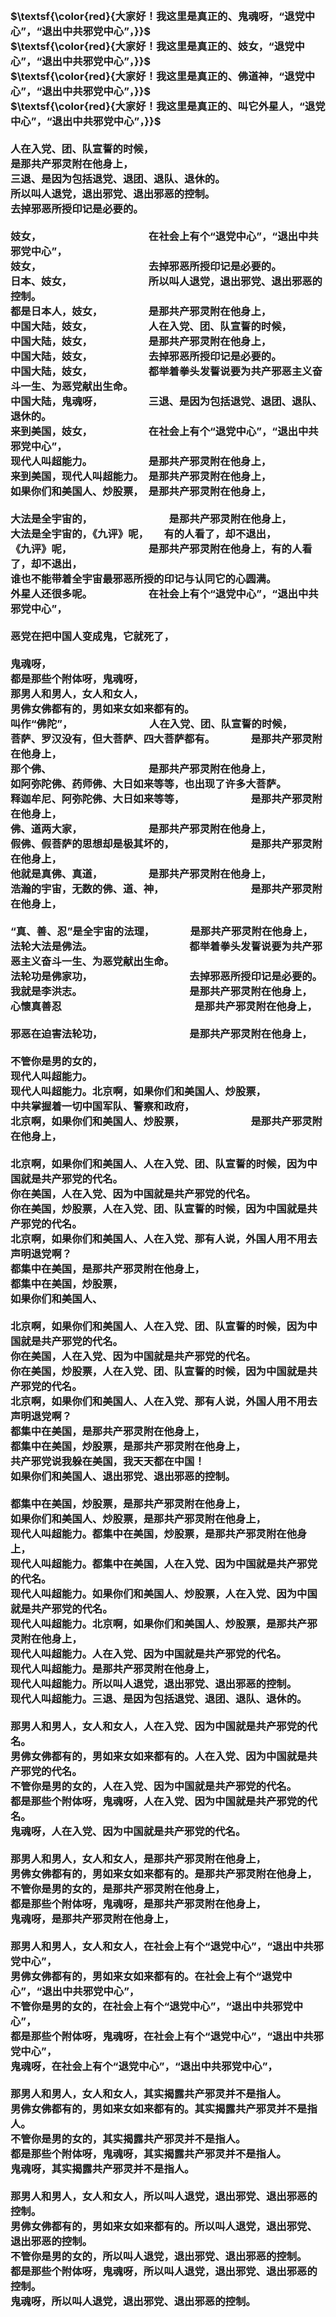 <h3>
<br>$\textsf{\color{red}{大家好！我这里是真正的、鬼魂呀，“退党中心”，“退出中共邪党中心”，}}$
<br>$\textsf{\color{red}{大家好！我这里是真正的、妓女，“退党中心”，“退出中共邪党中心”，}}$
<br>$\textsf{\color{red}{大家好！我这里是真正的、佛道神，“退党中心”，“退出中共邪党中心”，}}$
<br>$\textsf{\color{red}{大家好！我这里是真正的、叫它外星人，“退党中心”，“退出中共邪党中心”，}}$
<br>
<br>人在入党、团、队宣誓的时候，
<br>是那共产邪灵附在他身上，
<br>三退、是因为包括退党、退团、退队、退休的。
<br>所以叫人退党，退出邪党、退出邪恶的控制。
<br>去掉邪恶所授印记是必要的。
<br>
<br>妓女，　　　　　　　　　　　在社会上有个“退党中心”，“退出中共邪党中心”，
<br>妓女，　　　　　　　　　　　去掉邪恶所授印记是必要的。
<br>日本、妓女，　　　　　　　　所以叫人退党，退出邪党、退出邪恶的控制。
<br>都是日本人，妓女，　　　　　是那共产邪灵附在他身上，
<br>中国大陆，妓女，　　　　　　人在入党、团、队宣誓的时候，
<br>中国大陆，妓女，　　　　　　是那共产邪灵附在他身上，
<br>中国大陆，妓女，　　　　　　去掉邪恶所授印记是必要的。
<br>中国大陆，妓女，　　　　　　都举着拳头发誓说要为共产邪恶主义奋斗一生、为恶党献出生命。
<br>中国大陆，鬼魂呀，　　　　　三退、是因为包括退党、退团、退队、退休的。
<br>来到美国，妓女，　　　　　　在社会上有个“退党中心”，“退出中共邪党中心”，
<br>现代人叫超能力。　　　　　　是那共产邪灵附在他身上，
<br>来到美国，现代人叫超能力。　是那共产邪灵附在他身上，
<br>如果你们和美国人、炒股票，　是那共产邪灵附在他身上，
<br>
<br>大法是全宇宙的，　　　　　　　　是那共产邪灵附在他身上，
<br>大法是全宇宙的，《九评》呢，　　有的人看了，却不退出，
<br>《九评》呢，　　　　　　　　是那共产邪灵附在他身上，有的人看了，却不退出，
<br>谁也不能带着全宇宙最邪恶所授的印记与认同它的心圆满。
<br>外星人还很多呢。　　　　　　在社会上有个“退党中心”，“退出中共邪党中心”，
<br>
<br>恶党在把中国人变成鬼，它就死了，
<br>
<br>鬼魂呀，
<br>都是那些个附体呀，鬼魂呀，
<br>那男人和男人，女人和女人，
<br>男佛女佛都有的，男如来女如来都有的。
<br>叫作“佛陀”，　　　　　　　　人在入党、团、队宣誓的时候，
<br>菩萨、罗汉没有，但大菩萨、四大菩萨都有。　　　　是那共产邪灵附在他身上，
<br>那个佛、　　　　　　　　　　是那共产邪灵附在他身上，
<br>如阿弥陀佛、药师佛、大日如来等等，也出现了许多大菩萨。
<br>释迦牟尼、阿弥陀佛、大日如来等等，　　　　　　　是那共产邪灵附在他身上，
<br>佛、道两大家，　　　　　　　是那共产邪灵附在他身上，
<br>假佛、假菩萨的思想却是极其坏的，　　　　　　　　是那共产邪灵附在他身上，
<br>他就是真佛、真道，　　　　　是那共产邪灵附在他身上，
<br>浩瀚的宇宙，无数的佛、道、神，　　　　　　　　　是那共产邪灵附在他身上，
<br>
<br>“真、善、忍”是全宇宙的法理，　　　　是那共产邪灵附在他身上，
<br>法轮大法是佛法。　　　　　　　　　　都举着拳头发誓说要为共产邪恶主义奋斗一生、为恶党献出生命。
<br>法轮功是佛家功，　　　　　　　　　　去掉邪恶所授印记是必要的。
<br>我就是李洪志。　　　　　　　　　　　是那共产邪灵附在他身上，
<br>心懷真善忍　　　　　　　　　　　　　是那共产邪灵附在他身上，
<br>
<br>邪恶在迫害法轮功，　　　　　　　　　是那共产邪灵附在他身上，
<br>
<br>不管你是男的女的，
<br>现代人叫超能力。
<br>现代人叫超能力。北京啊，如果你们和美国人、炒股票，
<br>中共掌握着一切中国军队、警察和政府，
<br>北京啊，如果你们和美国人、炒股票，　　　　　　　是那共产邪灵附在他身上，
<br>
<br>北京啊，如果你们和美国人、人在入党、团、队宣誓的时候，因为中国就是共产邪党的代名。
<br>你在美国，人在入党、因为中国就是共产邪党的代名。
<br>你在美国，炒股票，人在入党、团、队宣誓的时候，因为中国就是共产邪党的代名。
<br>北京啊，如果你们和美国人、人在入党、那有人说，外国人用不用去声明退党啊？
<br>都集中在美国，是那共产邪灵附在他身上，
<br>都集中在美国，炒股票，
<br>如果你们和美国人、
<br>
<br>北京啊，如果你们和美国人、人在入党、团、队宣誓的时候，因为中国就是共产邪党的代名。
<br>你在美国，人在入党、因为中国就是共产邪党的代名。
<br>你在美国，炒股票，人在入党、团、队宣誓的时候，因为中国就是共产邪党的代名。
<br>北京啊，如果你们和美国人、人在入党、那有人说，外国人用不用去声明退党啊？
<br>都集中在美国，是那共产邪灵附在他身上，
<br>都集中在美国，炒股票，是那共产邪灵附在他身上，
<br>共产邪党说我躲在美国，我天天都在中国！
<br>如果你们和美国人、退出邪党、退出邪恶的控制。
<br>
<br>都集中在美国，炒股票，是那共产邪灵附在他身上，
<br>如果你们和美国人、炒股票，是那共产邪灵附在他身上，
<br>现代人叫超能力。都集中在美国，炒股票，是那共产邪灵附在他身上，
<br>现代人叫超能力。都集中在美国，人在入党、因为中国就是共产邪党的代名。
<br>现代人叫超能力。如果你们和美国人、炒股票，人在入党、因为中国就是共产邪党的代名。
<br>现代人叫超能力。北京啊，如果你们和美国人、炒股票，是那共产邪灵附在他身上，
<br>现代人叫超能力。人在入党、因为中国就是共产邪党的代名。
<br>现代人叫超能力。是那共产邪灵附在他身上，
<br>现代人叫超能力。所以叫人退党，退出邪党、退出邪恶的控制。
<br>现代人叫超能力。三退、是因为包括退党、退团、退队、退休的。
<br>
<br>那男人和男人，女人和女人，人在入党、因为中国就是共产邪党的代名。
<br>男佛女佛都有的，男如来女如来都有的。人在入党、因为中国就是共产邪党的代名。
<br>不管你是男的女的，人在入党、因为中国就是共产邪党的代名。
<br>都是那些个附体呀，鬼魂呀，人在入党、因为中国就是共产邪党的代名。
<br>鬼魂呀，人在入党、因为中国就是共产邪党的代名。
<br>
<br>那男人和男人，女人和女人，是那共产邪灵附在他身上，
<br>男佛女佛都有的，男如来女如来都有的。是那共产邪灵附在他身上，
<br>不管你是男的女的，是那共产邪灵附在他身上，
<br>都是那些个附体呀，鬼魂呀，是那共产邪灵附在他身上，
<br>鬼魂呀，是那共产邪灵附在他身上，
<br>
<br>那男人和男人，女人和女人，在社会上有个“退党中心”，“退出中共邪党中心”，
<br>男佛女佛都有的，男如来女如来都有的。在社会上有个“退党中心”，“退出中共邪党中心”，
<br>不管你是男的女的，在社会上有个“退党中心”，“退出中共邪党中心”，
<br>都是那些个附体呀，鬼魂呀，在社会上有个“退党中心”，“退出中共邪党中心”，
<br>鬼魂呀，在社会上有个“退党中心”，“退出中共邪党中心”，
<br>
<br>那男人和男人，女人和女人，其实揭露共产邪灵并不是指人。
<br>男佛女佛都有的，男如来女如来都有的。其实揭露共产邪灵并不是指人。
<br>不管你是男的女的，其实揭露共产邪灵并不是指人。
<br>都是那些个附体呀，鬼魂呀，其实揭露共产邪灵并不是指人。
<br>鬼魂呀，其实揭露共产邪灵并不是指人。
<br>
<br>那男人和男人，女人和女人，所以叫人退党，退出邪党、退出邪恶的控制。
<br>男佛女佛都有的，男如来女如来都有的。所以叫人退党，退出邪党、退出邪恶的控制。
<br>不管你是男的女的，所以叫人退党，退出邪党、退出邪恶的控制。
<br>都是那些个附体呀，鬼魂呀，所以叫人退党，退出邪党、退出邪恶的控制。
<br>鬼魂呀，所以叫人退党，退出邪党、退出邪恶的控制。
<br>
</h3>
